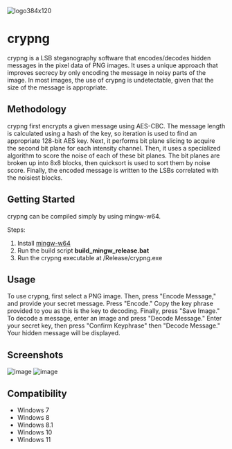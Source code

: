 ![logo384x120](https://github.com/user-attachments/assets/0857e474-f7b2-4a35-8596-9adf4a05dcf1)
# crypng

crypng is a LSB steganography software that encodes/decodes hidden messages in the pixel data of PNG images. It uses a unique approach that improves secrecy by only encoding the message in noisy parts of the image. In most images, the use of crypng is undetectable, given that the size of the message is appropriate.

## Methodology

crypng first encrypts a given message using AES-CBC. The message length is calculated using a hash of the key, so iteration is used to find an appropriate 128-bit AES key. Next, it performs bit plane slicing to acquire the second bit plane for each intensity channel. Then, it uses a specialized algorithm to score the noise of each of these bit planes. The bit planes are broken up into 8x8 blocks, then quicksort is used to sort them by noise score. Finally, the encoded message is written to the LSBs correlated with the noisiest blocks. 

## Getting Started

crypng can be compiled simply by using mingw-w64.

Steps:
1. Install [mingw-w64](https://www.mingw-w64.org/)
2. Run the build script **build_mingw_release.bat**
3. Run the crypng executable at /Release/crypng.exe

## Usage

To use crypng, first select a PNG image. Then, press "Encode Message," and provide your secret message. Press "Encode." Copy the key phrase provided to you as this is the key to decoding. Finally, press "Save Image."
To decode a message, enter an image and press "Decode Message." Enter your secret key, then press "Confirm Keyphrase" then "Decode Message." Your hidden message will be displayed. 

## Screenshots
![image](https://github.com/user-attachments/assets/8a1fce08-c46b-460e-8a0c-3a5ecf9eaae0)
![image](https://github.com/user-attachments/assets/948a1e10-124a-4460-8cf9-5db032d397f3)




## Compatibility

* Windows 7
* Windows 8
* Windows 8.1
* Windows 10
* Windows 11
